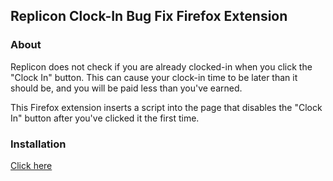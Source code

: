 ## Replicon Clock-In Bug Fix Firefox Extension

### About

Replicon does not check if you are already clocked-in when you click the
"Clock In" button.  This can cause your clock-in time to be later than it
should be, and you will be paid less than you've earned.

This Firefox extension inserts a script into the page that disables the "Clock
In" button after you've clicked it the first time.

### Installation

[Click here](https://addons.mozilla.org/firefox/downloads/file/3875589/replicon_fixer-1.0-fx.xpi)